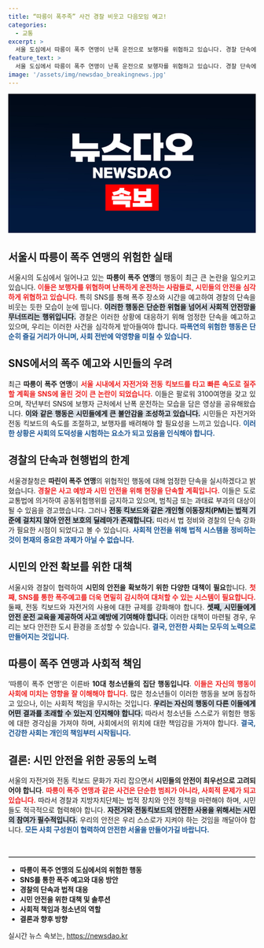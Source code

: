 ```yaml
---
title: “따릉이 폭주족” 사건 경찰 비웃고 다음모임 예고!
categories:
  - 교통
excerpt: >
  서울 도심에서 따릉이 폭주 연맹이 난폭 운전으로 보행자를 위협하고 있습니다. 경찰 단속에도 불구하고 SNS를 통해 폭주 계획을 공개, 젊은 이들의 위험한 도전이 시민들을 불안에 떨게 하고 있습니다. 당신의 안전은 과연?
feature_text: >
  서울 도심에서 따릉이 폭주 연맹이 난폭 운전으로 보행자를 위협하고 있습니다. 경찰 단속에도 불구하고 SNS를 통해 폭주 계획을 공개, 젊은 이들의 위험한 도전이 시민들을 불안에 떨게 하고 있습니다. 당신의 안전은 과연?
image: '/assets/img/newsdao_breakingnews.jpg'
---
```


<p><img src="/assets/img/newsdao_breakingnews.jpg" alt="cryptoinkorea 속보" /></p>

<h2 data-ke-size="size26">서울시 따릉이 폭주 연맹의 위험한 실태</h2>

<p data-ke-size="size16" style="text-align: justify;">서울시의 도심에서 일어나고 있는 <b>따릉이 폭주 연맹</b>의 행동이 최근 큰 논란을 일으키고 있습니다. <b><span style="color: #ee2323;">이들은 보행자를 위협하며 난폭하게 운전하는 사람들로, 시민들의 안전을 심각하게 위협하고 있습니다.</span></b> 특히 SNS를 통해 폭주 장소와 시간을 예고하여 경찰의 단속을 비웃는 듯한 모습이 눈에 띱니다. <b><span style="background-color: #21538527;">이러한 행동은 단순한 위협을 넘어서 사회적 안전망을 무너뜨리는 행위입니다.</span></b> 경찰은 이러한 상황에 대응하기 위해 엄정한 단속을 예고하고 있으며, 우리는 이러한 사건을 심각하게 받아들여야 합니다. <b><span style="color: #1a5490;">따폭연의 위험한 행동은 단순히 즐길 거리가 아니며, 사회 전반에 악영향을 미칠 수 있습니다.</span></b></p>

<h2 data-ke-size="size26">SNS에서의 폭주 예고와 시민들의 우려</h2>

<p data-ke-size="size16" style="text-align: justify;">최근 <b>따릉이 폭주 연맹</b>이 <b><span style="color: #ee2323;">서울 시내에서 자전거와 전동 킥보드를 타고 빠른 속도로 질주할 계획을 SNS에 올린 것이 큰 논란이 되었습니다.</span></b> 이들은 팔로워 3100여명을 갖고 있으며, 작년부터 SNS에 보행자 근처에서 난폭 운전하는 모습을 담은 영상을 공유해왔습니다. <b><span style="background-color: #21538527;">이와 같은 행동은 시민들에게 큰 불안감을 조성하고 있습니다.</span></b> 시민들은 자전거와 전동 킥보드의 속도를 조절하고, 보행자를 배려해야 할 필요성을 느끼고 있습니다. <b><span style="color: #1a5490;">이러한 상황은 사회의 도덕성을 시험하는 요소가 되고 있음을 인식해야 합니다.</span></b></p>

<h2 data-ke-size="size26">경찰의 단속과 현행법의 한계</h2>

<p data-ke-size="size16" style="text-align: justify;">서울경찰청은 <b>따린이 폭주 연맹</b>의 위협적인 행동에 대해 엄정한 단속을 실시하겠다고 밝혔습니다. <b><span style="color: #ee2323;">경찰은 사고 예방과 시민 안전을 위해 현장을 단속할 계획입니다.</span></b> 이들은 도로교통법에 의거하여 공동위험행위를 금지하고 있으며, 범칙금 또는 과태료 부과의 대상이 될 수 있음을 경고했습니다. 그러나 <b><span style="background-color: #21538527;">전동 킥보드와 같은 개인형 이동장치(PM)는 법적 기준에 걸치지 않아 안전 보호의 딜레마가 존재합니다.</span></b> 따라서 법 정비와 경찰의 단속 강화가 필요한 시점이 되었다고 볼 수 있습니다. <b><span style="color: #1a5490;">사회적 안전을 위해 법적 시스템을 정비하는 것이 현재의 중요한 과제가 아닐 수 없습니다.</span></b></p>

<h2 data-ke-size="size26">시민의 안전 확보를 위한 대책</h2>

<p data-ke-size="size16" style="text-align: justify;">서울시와 경찰이 협력하여 <b>시민의 안전을 확보하기 위한 다양한 대책이 필요</b>합니다. <b><span style="color: #ee2323;">첫째, SNS를 통한 폭주예고를 더욱 면밀히 감시하여 대처할 수 있는 시스템이 필요합니다.</span></b> 둘째, 전동 킥보드와 자전거의 사용에 대한 규제를 강화해야 합니다. <b><span style="background-color: #21538527;">셋째, 시민들에게 안전 운전 교육을 제공하여 사고 예방에 기여해야 합니다.</span></b> 이러한 대책이 마련될 경우, 우리는 보다 안전한 도시 환경을 조성할 수 있습니다. <b><span style="color: #1a5490;">결국, 안전한 사회는 모두의 노력으로 만들어지는 것입니다.</span></b></p>

<h2 data-ke-size="size26">따릉이 폭주 연맹과 사회적 책임</h2>

<p data-ke-size="size16" style="text-align: justify;">‘따릉이 폭주 연맹’은 이른바 <b>10대 청소년들의 집단 행동입니다</b>. <b><span style="color: #ee2323;">이들은 자신의 행동이 사회에 미치는 영향을 잘 이해해야 합니다.</span></b> 많은 청소년들이 이러한 행동을 보며 동참하고 있으나, 이는 사회적 책임을 무시하는 것입니다. <b><span style="background-color: #21538527;">우리는 자신의 행동이 다른 이들에게 어떤 결과를 초래할 수 있는지 인지해야 합니다.</span></b> 따라서 청소년들 스스로가 위험한 행동에 대한 경각심을 가져야 하며, 사회에서의 위치에 대한 책임감을 가져야 합니다. <b><span style="color: #1a5490;">결국, 건강한 사회는 개인의 책임부터 시작됩니다.</span></b></p>

<h2 data-ke-size="size26">결론: 시민 안전을 위한 공동의 노력</h2>

<p data-ke-size="size16" style="text-align: justify;">서울의 자전거와 전동 킥보드 문화가 자리 잡으면서 <b>시민들의 안전이 최우선으로 고려되어야 합니다</b>. <b><span style="color: #ee2323;">따릉이 폭주 연맹과 같은 사건은 단순한 범죄가 아니라, 사회적 문제가 되고 있습니다.</span></b> 따라서 경찰과 지방자치단체는 법적 장치와 안전 정책을 마련해야 하며, 시민들도 적극적으로 협력해야 합니다. <b><span style="background-color: #21538527;">자전거와 전동킥보드의 안전한 사용을 위해서는 시민의 참여가 필수적입니다.</span></b> 우리의 안전은 우리 스스로가 지켜야 하는 것임을 깨달아야 합니다. <b><span style="color: #1a5490;">모든 사회 구성원이 협력하여 안전한 서울을 만들어가길 바랍니다.</span></b></p>

<p data-ke-size="size16">&nbsp;</p>

<hr style="border: 1px solid #ccc;" />

<ul>
<li><b>따릉이 폭주 연맹의 도심에서의 위험한 행동</b></li>
<li><b>SNS를 통한 폭주 예고와 대응 방안</b></li>
<li><b>경찰의 단속과 법적 대응</b></li>
<li><b>시민 안전을 위한 대책 및 솔루션</b></li>
<li><b>사회적 책임과 청소년의 역할</b></li>
<li><b>결론과 향후 방향</b></li>
</ul>
실시간 뉴스 속보는, <a href="https://newsdao.kr" rel="dofollow">https://newsdao.kr</a>


